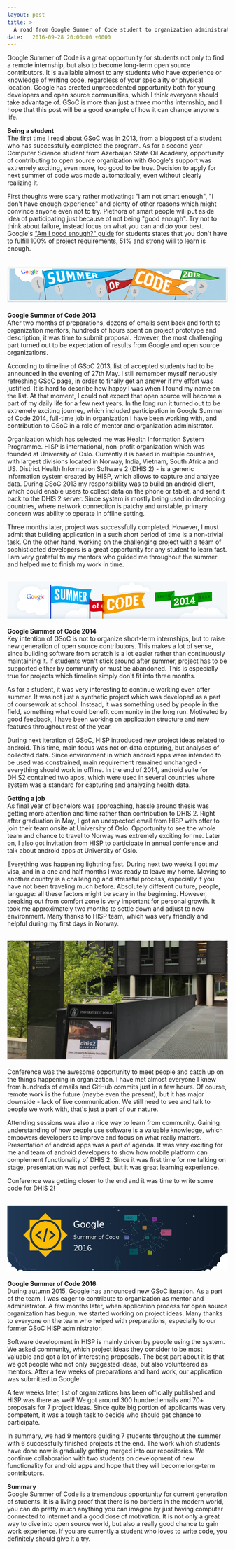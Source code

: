 ```yaml
---
layout: post
title: >
  A road from Google Summer of Code student to organization administrator
date:   2016-09-28 20:00:00 +0000
---
```


Google Summer of Code is a great opportunity for students not only to find a remote internship, but also to become long-term open source contributors. It is available almost to any students who have experience or knowledge of writing code, regardless of your speciality or physical location. Google has created unprecedented opportunity both for young developers and open source communities, which I think everyone should take advantage of. GSoC is more than just a three months internship, and I hope that this post will be a good example of how it can change anyone's life.

**Being a student**  
The first time I read about GSoC was in 2013, from a blogpost of a student who has successfully completed the program. As for a second year Computer Science student from Azerbaijan State Oil Academy, opportunity of contributing to open source organization with Google's support was extremely exciting, even more, too good to be true. Decision to apply for next summer of code was made automatically, even without clearly realizing it.

First thoughts were scary rather motivating: "I am not smart enough", "I don't have enough experience" and plenty of other reasons which might convince anyone even not to try. Plethora of smart people will put aside idea of participating just because of not being "good enough". Try not to think about failure, instead focus on what you can and *do* your best. Google's ["Am I good enough?" guide](http://write.flossmanuals.net/gsocstudentguide/am-i-good-enough/) for students states that you don't have to fulfill 100% of project requirements, 51% and strong will to learn is enough.

<br/>![Google Summer of Code 2013](/content/images/google-summer-of-code-2013.png)<br/>  
**Google Summer of Code 2013**  
After two months of preparations, dozens of emails sent back and forth to organization mentors, hundreds of hours spent on project prototype and description, it was time to submit proposal. However, the most challenging part turned out to be expectation of results from Google and open source organizations.

According to timeline of GSoC 2013, list of accepted students had to be announced in the evening of 27th May. I still remember myself nervously refreshing GSoC page, in order to finally get an answer if my effort was justified. It is hard to describe how happy I was when I found my name on the list. At that moment, I could not expect that open source will become a part of my daily life for a few next years. In the long run it turned out to be extremely exciting journey, which included participation in Google Summer of Code 2014, full-time job in organization I have been working with, and contribution to GSoC in a role of mentor and organization administrator.

Organization which has selected me was Health Information System Programme. HISP is international, non-profit organization which was founded at University of Oslo. Currently it is based in multiple countries, with largest divisions located in Norway, India, Vietnam, South Africa and US. District Health Information Software 2 (DHIS 2) - is a generic information system created by HISP, which allows to capture and analyze data. During GSoC 2013 my responsibility was to build an android client, which could enable users to collect data on the phone or tablet, and send it back to the DHIS 2 server. Since system is mostly being used in developing countries, where network connection is patchy and unstable, primary concern was ability to operate in offline setting.

Three months later, project was successfully completed. However, I must admit that building application in a such short period of time is a non-trivial task. On the other hand, working on the challenging project with a team of sophisticated developers is a great opportunity for any student to learn fast. I am very grateful to my mentors who guided me throughout the summer and helped me to finish my work in time.

<br/>![Google Summer of Code 2014](/content/images/google-summer-of-code-2014.png)<br/>  
**Google Summer of Code 2014**  
Key intention of GSoC is not to organize short-term internships, but to raise new generation of open source contributors. This makes a lot of sense, since building software from scratch is a lot easier rather than continuously maintaining it. If students won't stick around after summer, project has to be supported either by community or must be abandoned. This is especially true for projects which timeline simply don't fit into three months.

As for a student, it was very interesting to continue working even after summer. It was not just a synthetic project which was developed as a part of coursework at school. Instead, it was something used by people in the field, something what could benefit community in the long run. Motivated by good feedback, I have been working on application structure and new features throughout rest of the year.

During next iteration of GSoC, HISP introduced new project ideas related to android. This time, main focus was not on data capturing, but analyses of collected data. Since environment in which android apps were intended to be used was constrained, main requirement remained unchanged - everything should work in offline. In the end of 2014, android suite for DHIS2 contained two apps, which were used in several countries where system was a standard for capturing and analyzing health data.

**Getting a job**  
As final year of bachelors was approaching, hassle around thesis was getting more attention and time rather than contribution to DHIS 2. Right after graduation in May, I got an unexpected email from HISP with offer to join their team onsite at University of Oslo. Opportunity to see the whole team and chance to travel to Norway was extremely exciting for me. Later on, I also got invitation from HISP to participate in annual conference and talk about android apps at University of Oslo.

Everything was happening lightning fast. During next two
weeks I got my visa, and in a one and half months I was ready to leave my home. Moving to another country is a challenging and stressful process, especially if you have not been traveling much before. Absolutely different culture, people, language: all these factors might be scary in the beginning. However, breaking out from comfort zone is very important for personal growth. It took me approximately two months to settle down and adjust to new environment. Many thanks to HISP team, which was very friendly and helpful during my first days in Norway.

<br/>![University of Oslo](/content/images/university-of-oslo-academy-2015.jpg)<br/>  
Conference was the awesome opportunity to meet people and catch up on the things happening in organization. I have met almost everyone I knew from hundreds of emails and GitHub commits just in a few hours. Of course, remote work is the future (maybe even the present), but it has major downside - lack of live communication. We still need to see and talk to people we work with, that's just a part of our nature.

Attending sessions was also a nice way to learn from community. Gaining understanding of how people use software is a valuable knowledge, which empowers developers to improve and focus on what really matters. Presentation of android apps was a part of agenda. It was very exciting for me and team of android developers to show how mobile platform can complement functionality of DHIS 2. Since it was first time for me talking on stage, presentation was not perfect, but it was great learning experience.

Conference was getting closer to the end and it was time to write some code for DHIS 2!

<br/>![Google Summer of Code 2014](/content/images/google-summer-of-code-2016.png)<br/>  
**Google Summer of Code 2016**  
During autumn 2015, Google has announced new GSoC iteration. As a part of the team, I was eager to contribute to organization as mentor and administrator. A few months later, when application process for open source organization has begun, we started working on project ideas. Many thanks to everyone on the team who helped with preparations, especially to our former GSoC HISP administrator.

Software development in HISP is mainly driven by people using the system. We asked community, which project ideas they consider to be most valuable and got a lot of interesting proposals. The best part about it is that we got people who not only suggested ideas, but also volunteered as mentors. After a few weeks of preparations and hard work, our application was submitted to Google!

A few weeks later, list of organizations has been officially published and HISP was there as well! We got around 300 hundred emails and 70+ proposals for 7 project ideas. Since quite big portion of applicants was very competent, it was a tough task to decide who should get chance to participate.

In summary, we had 9 mentors guiding 7 students throughout the summer with 6 successfully finished projects at the end. The work which students have done now is gradually getting merged into our repositories. We continue collaboration with two students on development of new functionality for android apps and hope that they will become long-term contributors.

**Summary**  
Google Summer of Code is a tremendous opportunity for current generation of students. It is a living proof that there is no borders in the modern world, you can do pretty much anything you can imagine by just having computer connected to internet and a good dose of motivation. It is not only a great way to dive into open source world, but also a really good chance to gain work experience. If you are currently a student who loves to write code, you definitely should give it a try.
